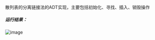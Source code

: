 散列表的分离链接法的ADT实现，主要包括初始化、寻找、插入、销毁操作
##### 运行结果：
![image](https://user-images.githubusercontent.com/91459872/137900384-948361cb-08b7-4a09-9fdd-6faf62c2b561.png)
